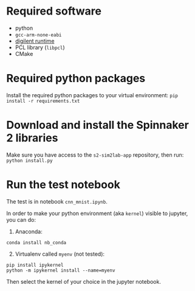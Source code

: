 # Required software
- python
- `gcc-arm-none-eabi`
- [digilent runtime](https://files.digilent.com/Software/Adept2+Runtime/2.20.2/digilent.adept.runtime_2.20.2-x86_64.tar.gz)
- PCL library (`libpcl`)
- CMake

# Required python packages
Install the required python packages to your virtual environment: `pip install -r requirements.txt`

# Download and install the Spinnaker 2 libraries
Make sure you have access to the `s2-sim2lab-app` repository, then run: `python install.py`

# Run the test notebook
The test is in notebook `cnn_mnist.ipynb`.

In order to make your python environment (aka `kernel`) visible to jupyter, you can do:
1. Anaconda:
```
conda install nb_conda
```
2. Virtualenv called `myenv` (not tested):
```
pip install ipykernel
python -m ipykernel install --name=myenv
```
Then select the kernel of your choice in the jupyter notebook.
